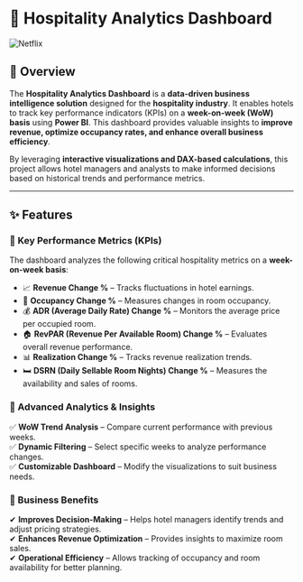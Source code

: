 # 🏨 Hospitality Analytics Dashboard  

![Netflix](https://github.com/Akmr99/Hospitality-Project/blob/main/hotel-1330834_640.jpg?raw=true)

## 📌 Overview  
The **Hospitality Analytics Dashboard** is a **data-driven business intelligence solution** designed for the **hospitality industry**. It enables hotels to track key performance indicators (KPIs) on a **week-on-week (WoW) basis** using **Power BI**. This dashboard provides valuable insights to **improve revenue, optimize occupancy rates, and enhance overall business efficiency**.

By leveraging **interactive visualizations and DAX-based calculations**, this project allows hotel managers and analysts to make informed decisions based on historical trends and performance metrics.  

---

## ✨ Features  

### 🔹 Key Performance Metrics (KPIs)  
The dashboard analyzes the following critical hospitality metrics on a **week-on-week basis**:  
- 📈 **Revenue Change %** – Tracks fluctuations in hotel earnings.  
- 🏨 **Occupancy Change %** – Measures changes in room occupancy.  
- 💰 **ADR (Average Daily Rate) Change %** – Monitors the average price per occupied room.  
- 🏠 **RevPAR (Revenue Per Available Room) Change %** – Evaluates overall revenue performance.  
- 📊 **Realization Change %** – Tracks revenue realization trends.  
- 🛏️ **DSRN (Daily Sellable Room Nights) Change %** – Measures the availability and sales of rooms.  

### 🔹 Advanced Analytics & Insights  
✅ **WoW Trend Analysis** – Compare current performance with previous weeks.  
✅ **Dynamic Filtering** – Select specific weeks to analyze performance changes.  
✅ **Customizable Dashboard** – Modify the visualizations to suit business needs.  

### 🔹 Business Benefits  
✔ **Improves Decision-Making** – Helps hotel managers identify trends and adjust pricing strategies.  
✔ **Enhances Revenue Optimization** – Provides insights to maximize room sales.  
✔ **Operational Efficiency** – Allows tracking of occupancy and room availability for better planning.  



